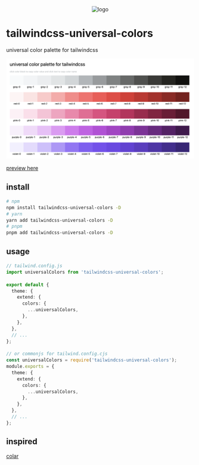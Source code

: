 <div align="center">
  <img src="https://ciro.club/statics/images/icons/1717125146_50DWShhARrBQNOawbnv92.svg" width="256" height="256" alt="logo">
</div>

# tailwindcss-universal-colors

universal color palette for tailwindcss

![image](./assets/cover.png)

[preview here](https://cirolee.github.io/tailwindcss-universal-colors/)

## install

```bash
# npm
npm install tailwindcss-universal-colors -D
# yarn
yarn add tailwindcss-universal-colors -D
# pnpm
pnpm add tailwindcss-universal-colors -D

```

## usage

```ts
// tailwind.config.js
import universalColors from 'tailwindcss-universal-colors';

export default {
  theme: {
    extend: {
      colors: {
        ...universalColors,
      },
    },
  },
  // ...
};

// or commonjs for tailwind.config.cjs
const universalColors = require('tailwindcss-universal-colors');
module.exports = {
  theme: {
    extend: {
      colors: {
        ...universalColors,
      },
    },
  },
  // ...
};
```

## inspired

[colar](https://github.com/fchristant/colar)
